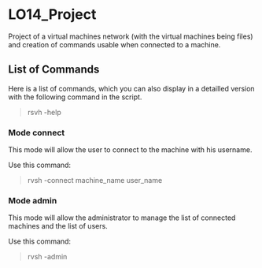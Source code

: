 # LO14_Project

Project of a virtual machines network (with the virtual machines being files) and creation of commands usable when connected to a machine.

## List of Commands

Here is a list of commands, which you can also display in a detailled version with the following command in the script.
>rsvh -help

### Mode connect

This mode will allow the user to connect to the machine with his username.

Use this command:
>rvsh -connect machine_name user_name

### Mode admin

This mode will allow the administrator to manage the list of connected machines and the list of users.

Use this command:
>rvsh -admin
